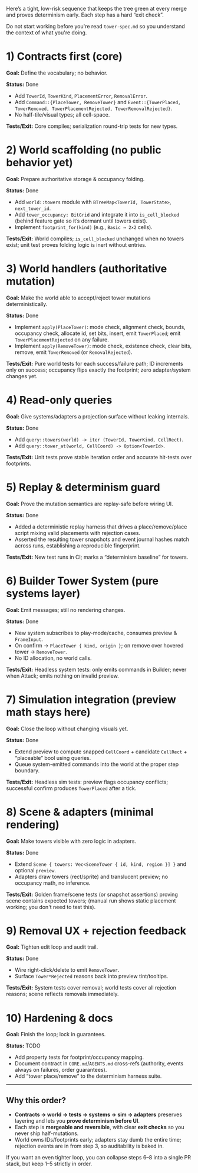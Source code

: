 Here’s a tight, low-risk sequence that keeps the tree green at every merge and proves determinism early. Each step has a hard “exit check”. 

Do not start working before you're read `tower-spec.md` so you understand the context of what you're doing.

# 1) Contracts first (core)

**Goal:** Define the vocabulary; no behavior.

**Status:** Done

* Add `TowerId`, `TowerKind`, `PlacementError`, `RemovalError`.
* Add `Command::{PlaceTower, RemoveTower}` and `Event::{TowerPlaced, TowerRemoved, TowerPlacementRejected, TowerRemovalRejected}`.
* No half-tile/visual types; all cell-space.

**Tests/Exit:** Core compiles; serialization round-trip tests for new types.

# 2) World scaffolding (no public behavior yet)

**Goal:** Prepare authoritative storage & occupancy folding.

**Status:** Done

* Add `world::towers` module with `BTreeMap<TowerId, TowerState>`, `next_tower_id`.
* Add `tower_occupancy: BitGrid` and integrate it into `is_cell_blocked` (behind feature gate so it’s dormant until towers exist).
* Implement `footprint_for(kind)` (e.g., `Basic → 2×2` cells).

**Tests/Exit:** World compiles; `is_cell_blocked` unchanged when no towers exist; unit test proves folding logic is inert without entries.

# 3) World handlers (authoritative mutation)

**Goal:** Make the world able to accept/reject tower mutations deterministically.

**Status:** Done

* Implement `apply(PlaceTower)`: mode check, alignment check, bounds, occupancy check, allocate id, set bits, insert, emit `TowerPlaced`; emit `TowerPlacementRejected` on any failure.
* Implement `apply(RemoveTower)`: mode check, existence check, clear bits, remove, emit `TowerRemoved` (or `RemovalRejected`).

**Tests/Exit:** Pure world tests for each success/failure path; ID increments only on success; occupancy flips exactly the footprint; zero adapter/system changes yet.

# 4) Read-only queries

**Goal:** Give systems/adapters a projection surface without leaking internals.

**Status:** Done

* Add `query::towers(world) -> iter (TowerId, TowerKind, CellRect)`.
* Add `query::tower_at(world, CellCoord) -> Option<TowerId>`.

**Tests/Exit:** Unit tests prove stable iteration order and accurate hit-tests over footprints.

# 5) Replay & determinism guard

**Goal:** Prove the mutation semantics are replay-safe before wiring UI.

**Status:** Done

* Added a deterministic replay harness that drives a place/remove/place script mixing valid placements with rejection cases.
* Asserted the resulting tower snapshots and event journal hashes match across runs, establishing a reproducible fingerprint.

**Tests/Exit:** New test runs in CI; marks a “determinism baseline” for towers.

# 6) Builder Tower System (pure systems layer)

**Goal:** Emit messages; still no rendering changes.

**Status:** Done

* New system subscribes to play-mode/cache, consumes preview & `FrameInput`.
* On confirm → `PlaceTower { kind, origin }`; on remove over hovered tower → `RemoveTower`.
* No ID allocation, no world calls.

**Tests/Exit:** Headless system tests: only emits commands in Builder; never when Attack; emits nothing on invalid preview.

# 7) Simulation integration (preview math stays here)

**Goal:** Close the loop without changing visuals yet.

**Status:** Done

* Extend preview to compute snapped `CellCoord` + candidate `CellRect` + “placeable” bool using queries.
* Queue system-emitted commands into the world at the proper step boundary.

**Tests/Exit:** Headless sim tests: preview flags occupancy conflicts; successful confirm produces `TowerPlaced` after a tick.

# 8) Scene & adapters (minimal rendering)

**Goal:** Make towers visible with zero logic in adapters.

**Status:** Done

* Extend `Scene { towers: Vec<SceneTower { id, kind, region }] }` and optional `preview`.
* Adapters draw towers (rect/sprite) and translucent preview; no occupancy math, no inference.

**Tests/Exit:** Golden frame/scene tests (or snapshot assertions) proving scene contains expected towers; (manual run shows static placement working; you don't need to test this).

# 9) Removal UX + rejection feedback

**Goal:** Tighten edit loop and audit trail.

**Status:** Done

* Wire right-click/delete to emit `RemoveTower`.
* Surface `Tower*Rejected` reasons back into preview tint/tooltips.

**Tests/Exit:** System tests cover removal; world tests cover all rejection reasons; scene reflects removals immediately.

# 10) Hardening & docs

**Goal:** Finish the loop; lock in guarantees.

**Status:** TODO

* Add property tests for footprint/occupancy mapping.
* Document contract in `CORE.md`/`AGENTS.md` cross-refs (authority, events always on failures, order guarantees).
* Add “tower place/remove” to the determinism harness suite.

---

## Why this order?

* **Contracts → world → tests → systems → sim → adapters** preserves layering and lets you **prove determinism before UI**.
* Each step is **mergeable and reversible**, with clear **exit checks** so you never ship half-mutations.
* World owns IDs/footprints early; adapters stay dumb the entire time; rejection events are in from step 3, so auditability is baked in.

If you want an even tighter loop, you can collapse steps 6–8 into a single PR stack, but keep 1–5 strictly in order.
